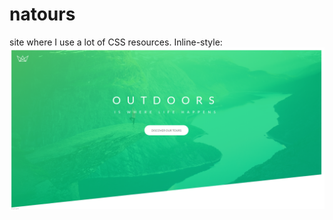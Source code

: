 # natours
site where I use a lot of CSS resources.
Inline-style:
<a href="https://eduardonk9999.github.io/natours/" target='_blank'> 
![](https://github.com/eduardonk9999/natours/blob/master/img/capa.png "Logo Title Text 1")
</a>
